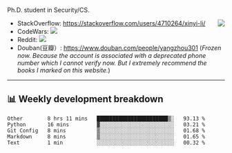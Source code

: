 Ph.D. student in Security/CS.

<img align="right" src="https://github-readme-stats.vercel.app/api?username=li-xin-yi&count_private=true&show_icons=true&hide_title=true&theme=tokyonight" />

- StackOverflow: https://stackoverflow.com/users/4710264/xinyi-li/
- CodeWars: [![](https://www.codewars.com/users/xy-li/badges/micro)](https://www.codewars.com/users/xy-li/)
- Reddit: [![](https://img.shields.io/reddit/user-karma/combined/xy-li?style=social)](https://www.reddit.com/user/xy-li/)
- Douban(豆瓣）: https://www.douban.com/people/yangzhou301  (*Frozen now. Because the account is associated with a deprecated phone number which I cannot verify now. But I extremely recommend the books I marked on this website.*)

---

## 📊 Weekly development breakdown

<!--START_SECTION:waka-->
```text
Other        8 hrs 11 mins   ███████████████████████▒░   93.13 % 
Python       16 mins         ▓░░░░░░░░░░░░░░░░░░░░░░░░   03.21 % 
Git Config   8 mins          ▒░░░░░░░░░░░░░░░░░░░░░░░░   01.68 % 
Markdown     8 mins          ▒░░░░░░░░░░░░░░░░░░░░░░░░   01.65 % 
Text         1 min           ░░░░░░░░░░░░░░░░░░░░░░░░░   00.32 % 
```
<!--END_SECTION:waka-->
